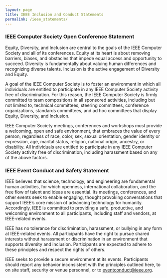 ```yaml
---
layout: page
title: IEEE Inclusion and Conduct Statements
permalink: /ieee_statements/
---
```


### IEEE Computer Society Open Conference Statement

Equity, Diversity, and Inclusion are central to the goals of the IEEE Computer Society and all of its conferences. Equity at its heart is about removing barriers, biases, and obstacles that impede equal access and opportunity to succeed. Diversity is fundamentally about valuing human differences and recognizing diverse talents. Inclusion is the active engagement of Diversity and Equity.

A goal of the IEEE Computer Society is to foster an environment in which all individuals are entitled to participate in any IEEE Computer Society activity free of discrimination. For this reason, the IEEE Computer Society is firmly committed to team compositions in all sponsored activities, including but not limited to, technical committees, steering committees, conference organizations, standards committees, and ad hoc committees that display Equity, Diversity, and Inclusion.

IEEE Computer Society meetings, conferences and workshops must provide a welcoming, open and safe environment, that embraces the value of every person, regardless of race, color, sex, sexual orientation, gender identity or expression, age, marital status, religion, national origin, ancestry, or disability. All individuals are entitled to participate in any IEEE Computer Society activity free of discrimination, including harassment based on any of the above factors.


### IEEE Event Conduct and Safety Statement

IEEE believes that science, technology, and engineering are fundamental human activities, for which openness, international collaboration, and the free flow of talent and ideas are essential. Its meetings, conferences, and other events seek to enable engaging, thought provoking conversations that support IEEE’s core mission of advancing technology for humanity. Accordingly, IEEE is committed to providing a safe, productive, and welcoming environment to all participants, including staff and vendors, at IEEE-related events.

IEEE has no tolerance for discrimination, harassment, or bullying in any form at IEEE-related events. All participants have the right to pursue shared interests without harassment or discrimination in an environment that supports diversity and inclusion. Participants are expected to adhere to these principles and respect the rights of others.

IEEE seeks to provide a secure environment at its events. Participants should report any behavior inconsistent with the principles outlined here, to on site staff, security or venue personnel, or to <a href="mailto:eventconduct@ieee.org">eventconduct@ieee.org</a>.
